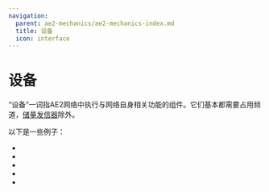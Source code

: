 ```yaml
---
navigation:
  parent: ae2-mechanics/ae2-mechanics-index.md
  title: 设备
  icon: interface
---
```


# 设备

“设备”一词指AE2网络中执行与网络自身相关功能的组件。它们基本都需要占用频道，[储量发信器](../items-blocks-machines/level_emitter.md)除外。

以下是一些例子：

*   <ItemLink id="interface" />
*   <ItemLink id="import_bus" />
*   <ItemLink id="storage_bus" />
*   <ItemLink id="pattern_provider" />
*   <ItemLink id="drive" />
